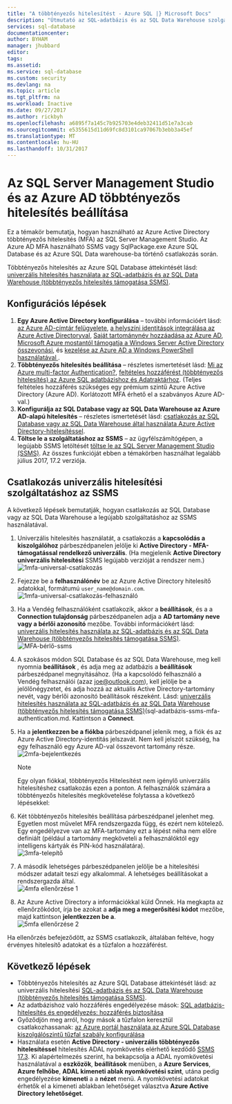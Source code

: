 ```yaml
---
title: "A többtényezős hitelesítést - Azure SQL |} Microsoft Docs"
description: "Útmutató az SQL-adatbázis és az SQL Data Warehouse szolgáltatáshoz az SSMS Multi-Factored-hitelesítés használatára."
services: sql-database
documentationcenter: 
author: BYHAM
manager: jhubbard
editor: 
tags: 
ms.assetid: 
ms.service: sql-database
ms.custom: security
ms.devlang: na
ms.topic: article
ms.tgt_pltfrm: na
ms.workload: Inactive
ms.date: 09/27/2017
ms.author: rickbyh
ms.openlocfilehash: a6895f7a145c7b925703e4deb32411d51e7a3cab
ms.sourcegitcommit: e5355615d11d69fc8d3101ca97067b3ebb3a45ef
ms.translationtype: MT
ms.contentlocale: hu-HU
ms.lasthandoff: 10/31/2017
---
```

# <a name="configure-multi-factor-authentication-for-sql-server-management-studio-and-azure-ad"></a>Az SQL Server Management Studio és az Azure AD többtényezős hitelesítés beállítása

Ez a témakör bemutatja, hogyan használható az Azure Active Directory többtényezős hitelesítés (MFA) az SQL Server Management Studio. Az Azure AD MFA használható SSMS vagy SqlPackage.exe Azure SQL Database és az Azure SQL Data warehouse-ba történő csatlakozás során.

Többtényezős hitelesítés az Azure SQL Database áttekintését lásd: [univerzális hitelesítés használata az SQL-adatbázis és az SQL Data Warehouse (többtényezős hitelesítés támogatása SSMS)](sql-database-ssms-mfa-authentication.md).

## <a name="configuration-steps"></a>Konfigurációs lépések

1. **Egy Azure Active Directory konfigurálása** – további információért lásd: [az Azure AD-címtár felügyelete](https://msdn.microsoft.com/library/azure/hh967611.aspx), [a helyszíni identitások integrálása az Azure Active Directoryval](../active-directory/active-directory-aadconnect.md), [Saját tartománynév hozzáadása az Azure AD](https://azure.microsoft.com/blog/2012/11/28/windows-azure-now-supports-federation-with-windows-server-active-directory/), [Microsoft Azure mostantól támogatja a Windows Server Active Directory összevonási](https://azure.microsoft.com/blog/2012/11/28/windows-azure-now-supports-federation-with-windows-server-active-directory/), és [kezelése az Azure AD a Windows PowerShell használatával ](https://msdn.microsoft.com/library/azure/jj151815.aspx).
2. **Többtényezős hitelesítés beállítása** – részletes ismertetését lásd: [Mi az Azure multi-factor Authentication?](../multi-factor-authentication/multi-factor-authentication.md), [feltételes hozzáférést (többtényezős hitelesítés) az Azure SQL adatbázishoz és Adatraktárhoz](sql-database-conditional-access.md). (Teljes feltételes hozzáférés szükséges egy prémium szintű Azure Active Directory (Azure AD). Korlátozott MFA érhető el a szabványos Azure AD-val.)
3. **Konfigurálja az SQL Database vagy az SQL Data Warehouse az Azure AD-alapú hitelesítés** – részletes ismertetését lásd: [csatlakozás az SQL Database vagy az SQL Data Warehouse által használata Azure Active Directory-hitelesítéssel](sql-database-aad-authentication.md).
4. **Töltse le a szolgáltatáshoz az SSMS** – az ügyfélszámítógépen, a legújabb SSMS letöltését [töltse le az SQL Server Management Studio (SSMS)](https://msdn.microsoft.com/library/mt238290.aspx). Az összes funkcióját ebben a témakörben használhat legalább július 2017, 17.2 verziója.  

## <a name="connecting-by-using-universal-authentication-with-ssms"></a>Csatlakozás univerzális hitelesítési szolgáltatáshoz az SSMS

A következő lépések bemutatják, hogyan csatlakozás az SQL Database vagy az SQL Data Warehouse a legújabb szolgáltatáshoz az SSMS használatával.

1. Univerzális hitelesítés használatát, a csatlakozás a **kapcsolódás a kiszolgálóhoz** párbeszédpanelen jelölje ki **Active Directory - MFA-támogatással rendelkező univerzális**. (Ha megjelenik **Active Directory univerzális hitelesítési** SSMS legújabb verzióját a rendszer nem.)  
   ![1mfa-universal-csatlakozás][1]  
2. Fejezze be a **felhasználónév** be az Azure Active Directory hitelesítő adatokkal, formátumú `user_name@domain.com`.  
   ![1mfa-universal-csatlakozás-felhasználó](./media/sql-database-ssms-mfa-auth/1mfa-universal-connect-user.png)   
3. Ha a Vendég felhasználóként csatlakozik, akkor a **beállítások**, és a a **Connection tulajdonság** párbeszédpanelen adja a **AD tartomány neve vagy a bérlői azonosító** mezőbe. További információkért lásd: [univerzális hitelesítés használata az SQL-adatbázis és az SQL Data Warehouse (többtényezős hitelesítés támogatása SSMS)](sql-database-ssms-mfa-authentication.md).
   ![MFA-bérlő-ssms](./media/sql-database-ssms-mfa-auth/mfa-tenant-ssms.png)   
4. A szokásos módon SQL Database és az SQL Data Warehouse, meg kell nyomnia **beállítások** , és adja meg az adatbázis a **beállítások** párbeszédpanel megnyitásához. (Ha a kapcsolódó felhasználó a Vendég felhasználói (azaz joe@outlook.com), kell jelölje be a jelölőnégyzetet, és adja hozzá az aktuális Active Directory-tartomány nevét, vagy bérlői azonosító beállítások részeként. Lásd: [univerzális hitelesítés használata az SQL-adatbázis és az SQL Data Warehouse (többtényezős hitelesítés támogatása SSMS)]()(sql-adatbázis-ssms-mfa-authentication.md. Kattintson a **Connect**.  
5. Ha a **jelentkezzen be a fiókba** párbeszédpanel jelenik meg, a fiók és az Azure Active Directory-identitás jelszavát. Nem kell jelszót szükség, ha egy felhasználó egy Azure AD-val összevont tartomány része.  
   ![2mfa-bejelentkezés][2]  

   > [!NOTE]
   > Egy olyan fiókkal, többtényezős Hitelesítést nem igénylő univerzális hitelesítéshez csatlakozás ezen a ponton. A felhasználók számára a többtényezős hitelesítés megkövetelése folytassa a következő lépésekkel:
   >  
   
6. Két többtényezős hitelesítés beállítása párbeszédpanel jelenhet meg. Egyetlen most művelet MFA rendszergazda függ, és ezért nem kötelező. Egy engedélyezve van az MFA-tartomány ezt a lépést néha nem előre definiált (például a tartomány megköveteli a felhasználóktól egy intelligens kártyák és PIN-kód használatára).  
   ![3mfa-telepítő][3]  
7. A második lehetséges párbeszédpanelen jelölje be a hitelesítési módszer adatait teszi egy alkalommal. A lehetséges beállításokat a rendszergazda által.  
   ![4mfa ellenőrzése 1][4]  
8. Az Azure Active Directory a információkkal küld Önnek. Ha megkapta az ellenőrzőkódot, írja be azokat a **adja meg a megerősítési kódot** mezőbe, majd kattintson **jelentkezzen be a**.  
   ![5mfa ellenőrzése 2][5]  

Ha ellenőrzés befejeződött, az SSMS csatlakozik, általában feltéve, hogy érvényes hitelesítő adatokat és a tűzfalon a hozzáférést.

## <a name="next-steps"></a>Következő lépések

- Többtényezős hitelesítés az Azure SQL Database áttekintését lásd: az univerzális hitelesítési [SQL-adatbázis és az SQL Data Warehouse (többtényezős hitelesítés támogatása SSMS)](sql-database-ssms-mfa-authentication.md).  
- Az adatbázishoz való hozzáférés engedélyezése mások: [SQL adatbázis-hitelesítés és engedélyezés: hozzáférés biztosítása](sql-database-manage-logins.md)  
- Győződjön meg arról, hogy mások a tűzfalon keresztül csatlakozhassanak: [az Azure portál használata az Azure SQL Database kiszolgálószintű tűzfal szabály konfigurálása](sql-database-configure-firewall-settings.md)  
- Használata esetén **Active Directory - univerzális többtényezős hitelesítéssel** hitelesítés ADAL nyomkövetés elérhető kezdődő [SSMS 17.3](https://docs.microsoft.com/en-us/sql/ssms/download-sql-server-management-studio-ssms). Ki alapértelmezés szerint, ha bekapcsolja a ADAL nyomkövetési használatával a **eszközök**, **beállítások** menüben, a **Azure Services**, **Azure felhőbe**,  **ADAL kimeneti ablak nyomkövetési szint**, utána pedig engedélyezése **kimeneti** a a **nézet** menü. A nyomkövetési adatokat érhetők el a kimeneti ablakban lehetőséget választva **Azure Active Directory lehetőséget**.   


[1]: ./media/sql-database-ssms-mfa-auth/1mfa-universal-connect.png
[2]: ./media/sql-database-ssms-mfa-auth/2mfa-sign-in.png
[3]: ./media/sql-database-ssms-mfa-auth/3mfa-setup.png
[4]: ./media/sql-database-ssms-mfa-auth/4mfa-verify-1.png
[5]: ./media/sql-database-ssms-mfa-auth/5mfa-verify-2.png

